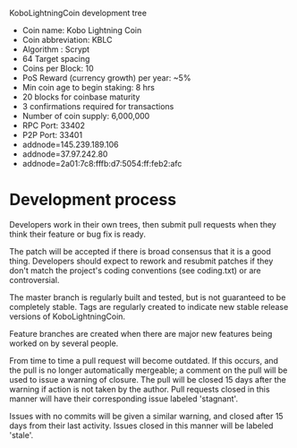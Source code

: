 
KoboLightningCoin development tree

- Coin name: Kobo Lightning Coin
- Coin abbreviation: KBLC
- Algorithm : Scrypt
- 64 Target spacing
- Coins per Block: 10
- PoS Reward (currency growth) per year: ~5%
- Min coin age to begin staking: 8 hrs
- 20 blocks for coinbase maturity   
- 3 confirmations required for transactions
- Number of coin supply: 6,000,000
- RPC Port: 33402
- P2P Port: 33401
- addnode=145.239.189.106
- addnode=37.97.242.80
- addnode=2a01:7c8:fffb:d7:5054:ff:feb2:afc

Development process
===========================

Developers work in their own trees, then submit pull requests when
they think their feature or bug fix is ready.

The patch will be accepted if there is broad consensus that it is a
good thing.  Developers should expect to rework and resubmit patches
if they don't match the project's coding conventions (see coding.txt)
or are controversial.

The master branch is regularly built and tested, but is not guaranteed
to be completely stable. Tags are regularly created to indicate new
stable release versions of KoboLightningCoin.

Feature branches are created when there are major new features being
worked on by several people.

From time to time a pull request will become outdated. If this occurs, and
the pull is no longer automatically mergeable; a comment on the pull will
be used to issue a warning of closure. The pull will be closed 15 days
after the warning if action is not taken by the author. Pull requests closed
in this manner will have their corresponding issue labeled 'stagnant'.

Issues with no commits will be given a similar warning, and closed after
15 days from their last activity. Issues closed in this manner will be 
labeled 'stale'.
